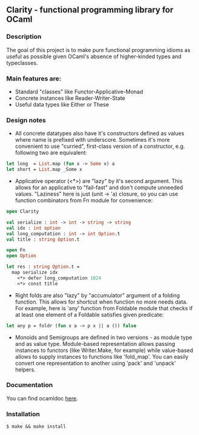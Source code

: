 ## Clarity - functional programming library for OCaml
### Description

The goal of this project is to make pure functional programming idioms as useful as possible given OCaml's absence of higher-kinded types and typeclasses.

### Main features are:

* Standard "classes" like Functor-Applicative-Monad
* Concrete instances like Reader-Writer-State
* Useful data types like Either or These

### Design notes

* All concrete datatypes also have it's constructors defined as values where name is prefixed with underscore. Sometimes it's more convenient to use "curried", first-class version of a constructor, e.g. following two are equivalent:
```ocaml
let long  = List.map (fun x -> Some x) a
let short = List.map _Some x
```
* Applicative operator (<\*>) are "lazy" by it's second argument. This allows for an applicative to "fail-fast" and don't compute unneeded values. "Laziness" here is just (unit -> 'a) closure, so you can use function combinators from Fn module for convenience:
```ocaml
open Clarity

val serialize : int -> int -> string -> string
val idx : int option
val long_computation : int -> int Option.t
val title : string Option.t

open Fn
open Option

let res : string Option.t =
  map serialize idx
    <*> defer long_computation 1024
    <*> const title
```
* Right folds are also "lazy" by "accumulator" argument of a folding function. This allows for shortcut when function no more needs data. For example, here is 'any' function from Foldable module that checks if at least one element of a Foldable satisfies given predicate:
```ocaml
let any p = foldr (fun x a -> p x || a ()) false
```
* Monoids and Semigroups are defined in two versions - as module type and as value type. Module-based representation allows passing instances to functors (like Writer.Make, for example) while value-based allows to supply instances to functions like 'fold_map'. You can easily convert one representation to another using 'pack' and 'unpack' helpers.

### Documentation

You can find ocamldoc [here](https://indiscriminatecoding.github.io/clarity-docs/).

### Installation

    $ make && make install

